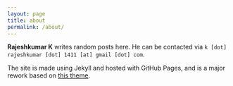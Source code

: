 ```yaml
---
layout: page
title: about
permalink: /about/
---
```


**Rajeshkumar K** writes random posts here. He can be contacted via `k [dot] rajeshkumar [dot] 1411 [at] gmail [dot] com`.

The site is made using Jekyll and hosted with GitHub Pages, and is a major rework based on [this theme](https://github.com/Squifi/jekyll-theme-terminal).
